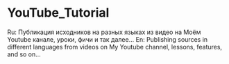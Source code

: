 # YouTube_Tutorial
Ru: Публикация исходников на разных языках из видео на Моём Youtube канале, уроки, фичи и так далее... En: Publishing sources in different languages from videos on My Youtube channel, lessons, features, and so on...
